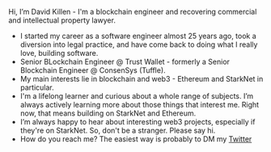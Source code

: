 Hi, I’m David Killen - I'm a blockchain engineer and recovering commercial and intellectual property lawyer.
- I started my career as a software engineer almost 25 years ago, took a diversion into legal practice, and have come back to doing what I really love, building software.
- Senior BLockchain Engineer @ Trust Wallet - formerly a Senior Blockchain Engineer @ ConsenSys (Tuffle).
- My main interests lie in blockchain and web3 - Ethereum and StarkNet in particular.
- I'm a lifelong learner and curious about a whole range of subjects. I’m always actively learning more about those things that interest me. Right now, that means building on StarkNet and Ethereum.
- I’m always happy to hear about interesting web3 projects, especially if they're on StarkNet. So, don't be a stranger. Please say hi.
- How do you reach me? The easiest way is probably to DM my [Twitter](https://twitter.com/DavidAKillen)
